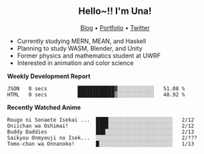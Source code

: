 <h2 align="center">
  Hello~!! I'm Una!
</h2>

<p align="center">
  <a href="https://anarchy.website/">Blog</a> &bull;
  <a href="https://una-ada.github.io/">Portfolio</a> &bull;
  <a href="https://twitter.com/xn__z7x">Twitter</a>
</p>

- Currently studying MERN, MEAN, and Haskell
- Planning to study WASM, Blender, and Unity
- Former physics and mathematics student at UWRF
- Interested in animation and color science

**Weekly Development Report**

<!--START_SECTION:waka-->

```text
JSON   0 secs          ████████████▓░░░░░░░░░░░░   51.08 %
HTML   0 secs          ████████████▒░░░░░░░░░░░░   48.92 %
```

<!--END_SECTION:waka-->

**Recently Watched Anime**

<!-- RECENT-ANIME:START -->

    Rougo ni Sonaete Isekai ...  ████░░░░░░░░░░░░░░░░░░░░░   2/12
    Oniichan wa Oshimai!         ████░░░░░░░░░░░░░░░░░░░░░   2/12
    Buddy Daddies                ███░░░░░░░░░░░░░░░░░░░░░░   2/13
    Saikyou Onmyouji no Isek...  ░░░░░░░░░░░░░░░░░░░░░░░░░   2/???
    Tomo-chan wa Onnanoko!       █░░░░░░░░░░░░░░░░░░░░░░░░   1/13
<!-- RECENT-ANIME:END -->
